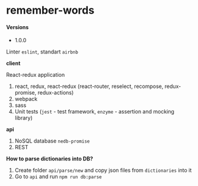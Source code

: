# remember-words

#### Versions

* 1.0.0

Linter `eslint`, standart `airbnb`

**client**

React-redux application
 1) react, redux, react-redux (react-router, reselect, recompose, redux-promise, redux-actions)
 2) webpack
 3) sass
 4) Unit tests (`jest` - test framework, `enzyme` - assertion and mocking library)

**api**
 1) NoSQL database `nedb-promise`
 2) REST
 
 
 **How to parse dictionaries into DB?**
 1. Create folder `api/parse/new` and copy json files from `dictionaries` into it
 2. Go to `api` and run `npm run db:parse`